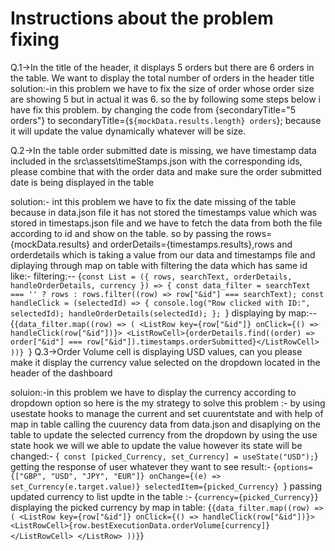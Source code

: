 # Instructions about the problem fixing
Q.1->In the title of the header, it displays 5 orders but there are 6 orders in the table. We want to display the total number of orders in the header title
solution:-in this problem we have to fix the size of order whose order size are showing 5 but in actual it was 6.
so the by following some steps below i have fix this problem.
by changing the code from {secondaryTitle="5 orders"} to secondaryTitle={`${mockData.results.length} orders`}; 
because it will update the value dynamically whatever will be size.

Q.2->In the table order submitted date is missing, we have timestamp data included in the src\assets\timeStamps.json with the corresponding ids, please combine that with the order data and make sure the order submitted date is being displayed in the table

solution:- int this problem we have to fix the date missing of the table because in data.json file it has not stored the timestamps value 
which was stored in timestaps.json file and we have to fetch the data from both the file according to id and show on the table.
so by passing the rows={mockData.results} and orderDetails={timestamps.results},rows and orderdetails which is taking a value from our data and timestamps file and diplaying through map on table with filtering the data which has same id like:-
filtering:--
{`const List = ({ rows, searchText, orderDetails, handleOrderDetails, currency }) => {
  const data_filter = searchText === '' ? rows : rows.filter((row) => row["&id"] === searchText);
  const handleClick = (selectedId) => {
    console.log("Row clicked with ID:", selectedId);
    handleOrderDetails(selectedId);
  };
  `}
  displaying by map:--
  {`{data_filter.map((row) => (
          <ListRow key={row["&id"]} onClick={() => handleClick(row["&id"])}>
            <ListRowCell>{orderDetails.find((order) => order["&id"] === row["&id"]).timestamps.orderSubmitted}</ListRowCell>
        ))}
        `}
Q.3->Order Volume cell is displaying USD values, can you please make it display the currency value selected on the dropdown located in the header of the dashboard


soluion:-in this problem we have to display the currency according to dropdown option
so here is the my strategy to solve this problem :-
by using usestate hooks to manage the current and set cuurentstate and with help of map in table calling the cuurency data from data.json and disaplying on the table to update the selected currency from the dropdown 
by using the use state hook we will we able to update the value however its state will be changed:-
{` const [picked_Currency, set_Currency] = useState("USD");`}
 getting the response of user whatever they want to see result:-
{`options={["GBP", "USD", "JPY", "EUR"]}
            onChange={(e) => set_Currency(e.target.value)}
            selectedItem={picked_Currency}
            `}
passing updated currency to list updte in the table :-
{`currency={picked_Currency}`}
displaying the picked currency by map in table:
{`
{data_filter.map((row) => (
          <ListRow key={row["&id"]} onClick={() => handleClick(row["&id"])}>
    <ListRowCell>{row.bestExecutionData.orderVolume[currency]}</ListRowCell>
     </ListRow>
        ))}
`}

        
